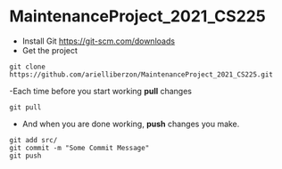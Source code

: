 # MaintenanceProject_2021_CS225

- Install Git https://git-scm.com/downloads
- Get the project
```
git clone https://github.com/arielliberzon/MaintenanceProject_2021_CS225.git
```

-Each time before you start working **pull** changes
```
git pull
```

- And when you are done working, **push** changes you make.
```
git add src/
git commit -m "Some Commit Message"
git push
```

